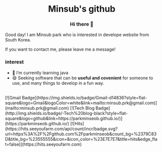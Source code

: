 <div align="center">   
        <h1>Minsub's github</h1>
        <h3>Hi there 👋</h3>
</div>

Good day! I am Minsub park who is interested in develope website from South Korea.

If you want to contact me, please leave me a message!


### interest
- 🌱 I’m currently learning java
- 😄 Seeking software that can be **useful and covenient** for someone to use, and many things to develop in a fun way.

<br>
[![Gmail Badge](https://img.shields.io/badge/Gmail-d14836?style=flat-square&logo=Gmail&logoColor=white&link=mailto:minsub.prk@gmail.com)](mailto:minsub.prk@gmail.com)
[![Tech Blog Badge](http://img.shields.io/badge/-Tech%20blog-black?style=flat-square&logo=github&link=https://parkminseob.github.io/)](https://parkminseob.github.io/)
[![Hits](https://hits.seeyoufarm.com/api/count/incr/badge.svg?url=https%3A%2F%2Fgithub.com%2Fparkminseob&count_bg=%2379C83D&title_bg=%23555555&icon=&icon_color=%23E7E7E7&title=hits&edge_flat=false)](https://hits.seeyoufarm.com)
<!--
**parkminseob/parkminseob** is a ✨ _special_ ✨ repository because its `README.md` (this file) appears on your GitHub profile.

Here are some ideas to get you started:

- 🔭 I’m currently working on ...

- 👯 I’m looking to collaborate on ...
- 🤔 I’m looking for help with ...
- 💬 Ask me about ...
- 📫 How to reach me: ...
- 😄 Pronouns: ...
- ⚡ Fun fact: ...
-->
